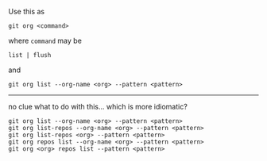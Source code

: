 

Use this as

    git org <command>

where `command` may be

    list | flush

and

    git org list --org-name <org> --pattern <pattern>


---

no clue what to do with this... which is more idiomatic?

    git org list --org-name <org> --pattern <pattern>
    git org list-repos --org-name <org> --pattern <pattern>
    git org list-repos <org> --pattern <pattern>
    git org repos list --org-name <org> --pattern <pattern>
    git org <org> repos list --pattern <pattern>

